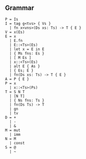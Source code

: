 ## Grammar ##

    P = Is
    I = tag g<tvs> { Vs }
      | fn x<vns>(Ds xs: Ts) -> T { E }
    V = x(Es)
    E = x
      | E.fn
      | E::<Ts>(Es)
      | let x = E in E
      | { Ms fns: Es }
      | [ M Es ]
      | x::<Ts>(Es)
      | alt E { As }
      | { Es; E }
      | fn(Ds xs: Ts) -> T { E }
    A = P { E }
    P = x
      | x::<Ts>(Ps)
    T = S N T
      | [N T]
      | { Ns fns: Ts }
      | fn(Ds Ts) -> T
      | gn
      | tv
    D = +
      | -
      | &
    M = mut
      | imm
    N = M
      | const
    S = @
      | ~

